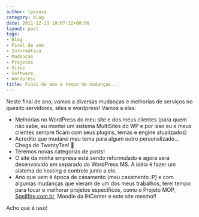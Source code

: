 ```yaml
---
author: lpsouza
category: blog
date: 2011-12-23 10:07:22+00:00
layout: post
tags:
- Blog
- Final de ano
- Informática
- Mudanças
- Projetos
- Sites
- Software
- Wordpress
title: Final de ano é tempo de mudanças...
---
```


Neste final de ano, vamos a diversas mudanças e melhorias de serviços no quesito servidores, sites e wordpress! Vamos a elas:

* Melhorias no WordPress do meu site e dos meus clientes (para quem não sabe, eu montei um sistema MultiSites do WP e por isso eu e meus clientes sempre ficam com seus plugins, temas e engine atualizados)
* Acredito que mudarei meu tema para algum outro personalizado... Chega de TwentyTen! 🙂
* Teremos novas categorias de posts!
* O site da minha empresa está sendo reformulado e agora será desenvolvido em separado do WordPress MS. A idéia é fazer um sistema de hosting e controle junto a ele.
* Ano que vem é época de casamento (meu casamento :P) e com algumas mudanças que vieram de um dos meus trabalhos, terei tempo para tocar e melhorar projetos específicos, como o Projeto MOP, [Spellfire.com.br](http://spellfire.com.br), Moodle da IHCenter e este site mesmo!!

Acho que é isso!